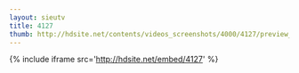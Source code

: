 ```yaml
---
layout: sieutv
title: 4127
thumb: http://hdsite.net/contents/videos_screenshots/4000/4127/preview_360p.mp4.jpg
---
```

{% include iframe src='http://hdsite.net/embed/4127' %}
 

